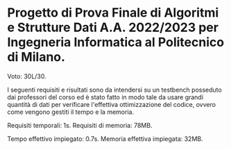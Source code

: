 # Progetto di Prova Finale di Algoritmi e Strutture Dati A.A. 2022/2023 per Ingegneria Informatica al Politecnico di Milano.

Voto: 30L/30.

I seguenti requisiti e risultati sono da intendersi su un testbench posseduto dai professori del corso ed è stato fatto in modo tale da usare grandi quantità di dati per verificare l'effettiva ottimizzazione del codice, ovvero come vengono gestiti il tempo e la memoria.

Requisiti temporali: 1s.
Requisiti di memoria: 78MB.

Tempo effettivo impiegato: 0.7s.
Memoria effettiva impiegata: 32MB.
